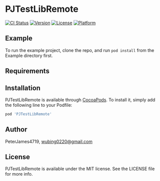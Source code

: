 # PJTestLibRemote

[![CI Status](https://img.shields.io/travis/PeterJames4719/PJTestLibRemote.svg?style=flat)](https://travis-ci.org/PeterJames4719/PJTestLibRemote)
[![Version](https://img.shields.io/cocoapods/v/PJTestLibRemote.svg?style=flat)](https://cocoapods.org/pods/PJTestLibRemote)
[![License](https://img.shields.io/cocoapods/l/PJTestLibRemote.svg?style=flat)](https://cocoapods.org/pods/PJTestLibRemote)
[![Platform](https://img.shields.io/cocoapods/p/PJTestLibRemote.svg?style=flat)](https://cocoapods.org/pods/PJTestLibRemote)

## Example

To run the example project, clone the repo, and run `pod install` from the Example directory first.

## Requirements

## Installation

PJTestLibRemote is available through [CocoaPods](https://cocoapods.org). To install
it, simply add the following line to your Podfile:

```ruby
pod 'PJTestLibRemote'
```

## Author

PeterJames4719, wubing0220@gmail.com

## License

PJTestLibRemote is available under the MIT license. See the LICENSE file for more info.
